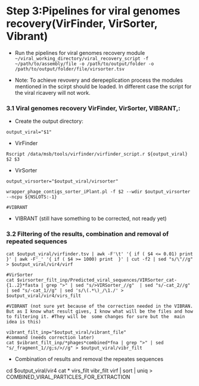 
# Step 3:Pipelines for viral genomes recovery(VirFinder, VirSorter, Vibrant)


* Run the pipelines for viral genomes recovery module ``` ~/viral_working_directory/viral_recovery_script -f ~/path/to/assembly/file -o /path/to/output/folder -o /path/to/output/folder/file/virsorter.tsv``` 

* Note: To achieve revovery and derepeplication process the modules mentioned in the scirpt should be loaded. In different case the script for the viral ricavery will not work.

### 3.1 Viral genomes recovery **VirFinder**, **VirSorter**, **VIBRANT**,:

* Create the output directory:
```mkdir $1
output_viral="$1" 
``` 
* VirFinder

```
Rscript /data/msb/tools/virfinder/virfinder_script.r ${output_viral} $2 $3
```
* VirSorter 

```
output_virsorter="$output_viral/virsorter"

wrapper_phage_contigs_sorter_iPlant.pl -f $2 --wdir $output_virsorter --ncpu ${NSLOTS:-1}

#VIBRANT 
```
* VIBRANT (still have something to be corrected, not ready yet)


### 3.2 Filtering of the results, combination and removal of repeated sequences   

```#VirFinder
cat $output_viral/virfinder.tsv | awk -F'\t' '{ if ( $4 <= 0.01) print }' | awk -F'_' '{ if ( $4 >= 1000) print  }' | cut -f2 | sed "s/\"//g" > $output_viral/vir4/virf

#VirSorter
cat $virsorter_filt_inp/Predicted_viral_sequences/VIRSorter_cat-{1..2}*fasta | grep ">" | sed "s/>VIRSorter_//g"  | sed "s/-cat_2//g" | sed "s/-cat_1//g" | sed 's/\(.*\)_/\1./' > $output_viral/vir4/virs_filt

#VIBRANT (not sure yet because of the correction needed in the VIBRAN. But as I know what result gives, I know what will be the files and how to filtering it. #They will be  some changes for sure but the  main idea is this)

vibrant_filt_inp="$output_viral/vibrant_file"
#command (needs correction later)
cat $vibrant_filt_inp/*phages*combined*fna | grep ">" | sed "s/_fragment_1//g;s/>//g" > $output_viral/vibr_filt 
```



* Combination of results and removal the repeates sequences


cd $output_viral/vir4
cat * virs_filt vibr_filt virf | sort | uniq > COMBINED_VIRAL_PARTICLES_FOR_EXTRACTION




